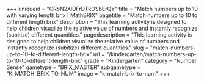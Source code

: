 +++
uniqueid = "CRbN2XlDFrDTkOSbErQY"
title = "Match numbers up to 10 with varying length brix | MathBRIX"
pagetitle = "Match numbers up to 10 to different length brix"
description = "This learning activity is designed to help children visualize the relative value of numbers and instantly recognize (subitize) different quantities."
pagedescription = "This learning activity is designed to help children visualize the relative value of numbers and instantly recognize (subitize) different quantities."
slug = "match-numbers-up-to-10-to-different-length-brix"
url = "/kindergarten/match-numbers-up-to-10-to-different-length-brix"
grade = "Kindergarten"
category = "Number Sense"
gametype = "BRIX_MASTER"
subgametype = "K_MATCH_BRIX_TO_NUM"
image = "k-match-brix-to-num"
+++